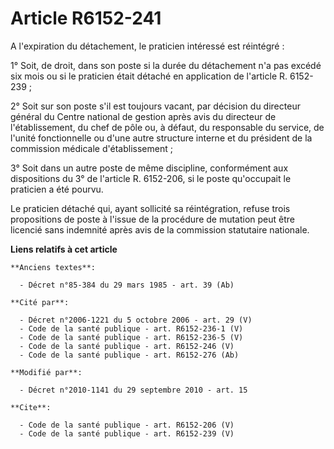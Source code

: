 # Article R6152-241

A l'expiration du détachement, le praticien intéressé est réintégré : 

1° Soit, de droit, dans son poste si la durée du détachement n'a pas excédé six mois ou si le praticien était détaché en
application de l'article R. 6152-239 ; 

2° Soit sur son poste s'il est toujours vacant, par décision du directeur général du Centre national de gestion après avis du
directeur de l'établissement, du chef de pôle ou, à défaut, du responsable du service, de l'unité fonctionnelle ou d'une
autre structure interne et du président de la commission médicale d'établissement ; 

3° Soit dans un autre poste de même discipline, conformément aux dispositions du 3° de l'article R. 6152-206, si le poste
qu'occupait le praticien a été pourvu. 

Le praticien détaché qui, ayant sollicité sa réintégration, refuse trois propositions de poste à l'issue de la procédure de
mutation peut être licencié sans indemnité après avis de la commission statutaire nationale.

**Liens relatifs à cet article**

	**Anciens textes**:

	  - Décret n°85-384 du 29 mars 1985 - art. 39 (Ab)

	**Cité par**:

	  - Décret n°2006-1221 du 5 octobre 2006 - art. 29 (V)
	  - Code de la santé publique - art. R6152-236-1 (V)
	  - Code de la santé publique - art. R6152-236-5 (V)
	  - Code de la santé publique - art. R6152-246 (V)
	  - Code de la santé publique - art. R6152-276 (Ab)

	**Modifié par**:

	  - Décret n°2010-1141 du 29 septembre 2010 - art. 15

	**Cite**:

	  - Code de la santé publique - art. R6152-206 (V)
	  - Code de la santé publique - art. R6152-239 (V)
